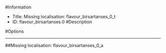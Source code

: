 #Information
 - Title: Missing localisation: flavour_birsartanses_0_t
 - ID: flavour_birsartanses.0
#Description

#Options

___
##Missing localisation: flavour_birsartanses_0_a
